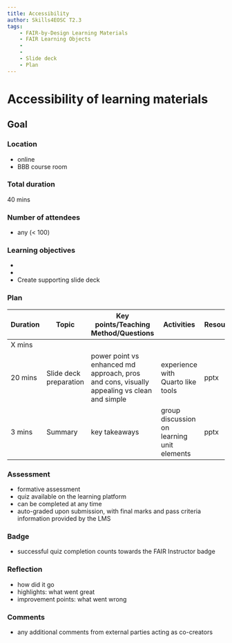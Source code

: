 ```yaml
---
title: Accessibility
author: Skills4EOSC T2.3
tags: 
    - FAIR-by-Design Learning Materials
    - FAIR Learning Objects
    - 
    - 
    - Slide deck
    - Plan
---
```


# Accessibility of learning materials

## Goal



### Location
- online
- BBB course room

### Total duration
40 mins

### Number of attendees
- any (< 100)

### Learning objectives
- 
- 
- Create supporting slide deck

### Plan
| **Duration** | **Topic**           | **Key points/Teaching Method/Questions**             | **Activities**                                   | **Resources** |
|--------------|---------------------|------------------------------------------------------|--------------------------------------------------|---------------|
| X mins       |              |                                         |        |           |
| 20 mins       | Slide deck preparation     | power point vs enhanced md approach, pros and cons, visually appealing vs clean and simple                          | experience with Quarto like tools | pptx        |
| 3 mins       | Summary             | key takeaways                                        | group discussion on learning unit elements       | pptx          |

### Assessment
- formative assessment
- quiz available on the learning platform
- can be completed at any time
- auto-graded upon submission, with final marks and pass criteria information provided by the LMS

### Badge
- successful quiz completion counts towards the FAIR Instructor badge

### Reflection
- how did it go
- highlights: what went great
- improvement points: what went wrong

### Comments
- any additional comments from external parties acting as co-creators